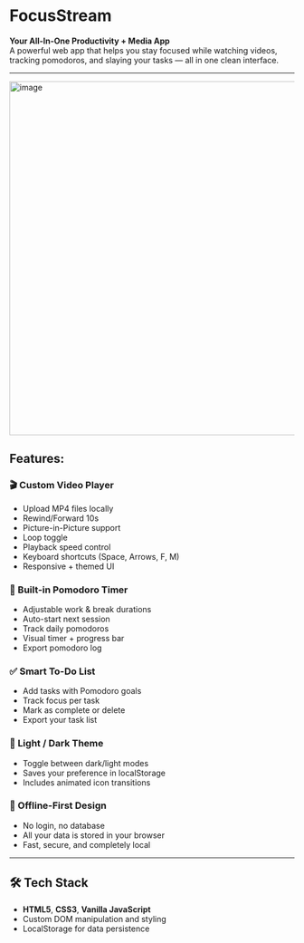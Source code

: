 # FocusStream

**Your All-In-One Productivity + Media App**  
A powerful web app that helps you stay focused while watching videos, tracking pomodoros, and slaying your tasks — all in one clean interface.

---

<img width="1342" height="625" alt="image" src="https://github.com/user-attachments/assets/c9fe5b35-5801-4d0c-a73e-f98489a5b9ba" />

## Features:

### 🎬 Custom Video Player  
- Upload MP4 files locally  
- Rewind/Forward 10s  
- Picture-in-Picture support  
- Loop toggle  
- Playback speed control  
- Keyboard shortcuts (Space, Arrows, F, M)  
- Responsive + themed UI  

### 🍅 Built-in Pomodoro Timer  
- Adjustable work & break durations  
- Auto-start next session  
- Track daily pomodoros  
- Visual timer + progress bar  
- Export pomodoro log

### ✅ Smart To-Do List  
- Add tasks with Pomodoro goals  
- Track focus per task  
- Mark as complete or delete  
- Export your task list

### 🌙 Light / Dark Theme  
- Toggle between dark/light modes  
- Saves your preference in localStorage  
- Includes animated icon transitions

### 🧠 Offline-First Design  
- No login, no database  
- All your data is stored in your browser  
- Fast, secure, and completely local

---

## 🛠 Tech Stack

- **HTML5**, **CSS3**, **Vanilla JavaScript**
- Custom DOM manipulation and styling
- LocalStorage for data persistence

  


